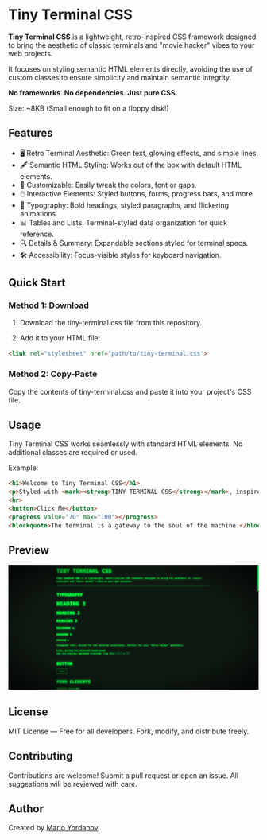 # Tiny Terminal CSS

**Tiny Terminal CSS** is a lightweight, retro-inspired CSS framework designed to bring the aesthetic of classic terminals and "movie hacker" vibes to your web projects. 

It focuses on styling semantic HTML elements directly, avoiding the use of custom classes to ensure simplicity and maintain semantic integrity.

**No frameworks. No dependencies. Just pure CSS.**

Size: ~8KB (Small enough to fit on a floppy disk!)

## Features

- 🖥️ Retro Terminal Aesthetic: Green text, glowing effects, and simple lines.
- 🖋️ Semantic HTML Styling: Works out of the box with default HTML elements.
- 🎨 Customizable: Easily tweak the colors, font or gaps.
- 🖱️ Interactive Elements: Styled buttons, forms, progress bars, and more.
- 📜 Typography: Bold headings, styled paragraphs, and flickering animations.
- 📊 Tables and Lists: Terminal-styled data organization for quick reference.
- 🔍 Details & Summary: Expandable sections styled for terminal specs.
- 🛠️ Accessibility: Focus-visible styles for keyboard navigation.

## Quick Start

### Method 1: Download
1. Download the tiny-terminal.css file from this repository.

2. Add it to your HTML file:

```html
<link rel="stylesheet" href="path/to/tiny-terminal.css">
```

### Method 2: Copy-Paste

Copy the contents of tiny-terminal.css and paste it into your project's CSS file.

## Usage

Tiny Terminal CSS works seamlessly with standard HTML elements. No additional classes are required or used.

Example:

```html
<h1>Welcome to Tiny Terminal CSS</h1>
<p>Styled with <mark><strong>TINY TERMINAL CSS</strong></mark>, inspired by retro terminals and movie hackers.</p>
<hr>
<button>Click Me</button>
<progress value="70" max="100"></progress>
<blockquote>The terminal is a gateway to the soul of the machine.</blockquote>
```

## Preview

![Preview](preview.png)

## License

MIT License — Free for all developers. Fork, modify, and distribute freely.

## Contributing
Contributions are welcome! Submit a pull request or open an issue. All suggestions will be reviewed with care.

## Author
Created by [Mario Yordanov](https://github.com/mariovyord)